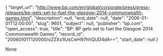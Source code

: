 {
  "target_url": "http://www.bp.com/en/global/corporate/press/press-releases/bp-gets-set-to-fuel-the-glasgow-2014-commonwealth-games.html", 
  "description": null, 
  "end_date": null, 
  "date": "2006-01-01T12:00:00", 
  "slug": 9601, 
  "subject": null, 
  "publisher": "bp.com", 
  "open_access": true, 
  "title": "BP: BP gets set to fuel the Glasgow 2014 Commonwealth Games", 
  "record_id": "20060101T120000/oZZXs1lUsCwH97hhQUD4dA==", 
  "start_date": null
}

None